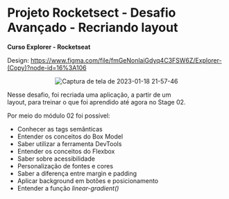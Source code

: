 # Projeto Rocketsect - Desafio Avançado - Recriando layout
**Curso Explorer - Rocketseat**

Design: https://www.figma.com/file/fmGeNonlaiGdyq4C3FSW6Z/Explorer-(Copy)?node-id=16%3A106

<div align="center">

![Captura de tela de 2023-01-18 21-57-46](https://user-images.githubusercontent.com/54086293/213330978-d9c9fde4-6596-47c1-a3ca-11e9346fb943.jpg)

</div>

Nesse desafio, foi recriada uma aplicação, a partir de um layout, para treinar o que foi aprendido até agora no Stage 02.

Por meio do módulo 02 foi possível:

- Conhecer as tags semânticas
- Entender os conceitos do Box Model
- Saber utilizar a ferramenta DevTools
- Entender os conceitos do Flexbox
- Saber sobre acessibilidade
- Personalização de fontes e cores
- Saber a diferença entre margin e padding
- Aplicar background em botões e posicionamento
- Entender a função _linear-gradient()_
